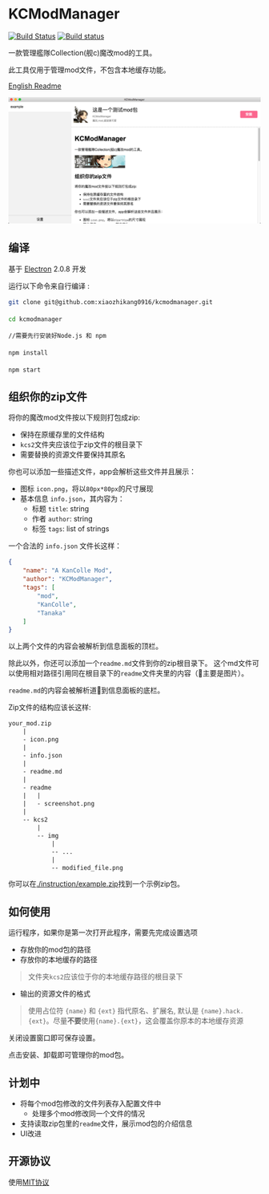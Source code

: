 # KCModManager

[![Build Status](https://travis-ci.org/xiaozhikang0916/kcmodmanager.svg?branch=master)](https://travis-ci.org/xiaozhikang0916/kcmodmanager)
[![Build status](https://ci.appveyor.com/api/projects/status/g9nf98ljeai65vgf/branch/master?svg=true)](https://ci.appveyor.com/project/xiaozhikang0916/kcmodmanager/branch/master)

一款管理艦隊Collection(舰c)魔改mod的工具。

此工具仅用于管理mod文件，不包含本地缓存功能。

[English Readme](./README.md)

![screenshot](./instruction/screenshot.png)
## 编译

基于 [Electron](https://electronjs.org/) 2.0.8 开发

运行以下命令来自行编译 :

```bash
git clone git@github.com:xiaozhikang0916/kcmodmanager.git

cd kcmodmanager

//需要先行安装好Node.js 和 npm

npm install

npm start
```

## 组织你的zip文件

将你的魔改mod文件按以下规则打包成zip:

* 保持在原缓存里的文件结构
* `kcs2`文件夹应该位于zip文件的根目录下
* 需要替换的资源文件要保持其原名

你也可以添加一些描述文件，app会解析这些文件并且展示：

* 图标 `icon.png`，将以`80px*80px`的尺寸展现
* 基本信息 `info.json`，其内容为：
  * 标题 `title`: string
  * 作者 `author`: string
  * 标签 `tags`: list of strings

一个合法的 `info.json` 文件长这样：

```json
{
    "name": "A KanColle Mod",
    "author": "KCModManager",
    "tags": [
        "mod",
        "KanColle",
        "Tanaka"
    ]
}
```

以上两个文件的内容会被解析到信息面板的顶栏。

除此以外，你还可以添加一个`readme.md`文件到你的zip根目录下。
这个md文件可以使用相对路径引用同在根目录下的`readme`文件夹里的内容（主要是图片）。

`readme.md`的内容会被解析道到信息面板的底栏。

Zip文件的结构应该长这样:

```
your_mod.zip
    |
    - icon.png
    |
    - info.json
    |
    - readme.md
    |
    - readme
    |   |
    |   - screenshot.png
    |
    -- kcs2
        |
        -- img
            |
            -- ...
            |
            -- modified_file.png
```
你可以在[./instruction/example.zip](./instruction/example.zip)找到一个示例zip包。

## 如何使用

运行程序，如果你是第一次打开此程序，需要先完成设置选项

* 存放你的mod包的路径
* 存放你的本地缓存的路径
> 文件夹`kcs2`应该位于你的本地缓存路径的根目录下
* 输出的资源文件的格式
> 使用占位符 `{name}` 和 `{ext}` 指代原名、扩展名, 默认是 `{name}.hack.{ext}`。尽量**不要**使用`{name}.{ext}`，这会覆盖你原本的本地缓存资源

关闭设置窗口即可保存设置。

点击安装、卸载即可管理你的mod包。

## 计划中

* 将每个mod包修改的文件列表存入配置文件中
  * 处理多个mod修改同一个文件的情况
* 支持读取zip包里的`readme`文件，展示mod包的介绍信息
* UI改进

## 开源协议

使用[MIT协议](./LICENCE)
